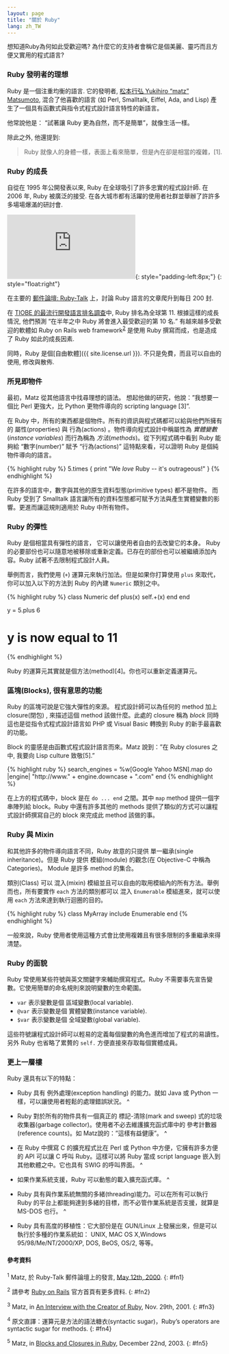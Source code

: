 ```yaml
---
layout: page
title: "關於 Ruby"
lang: zh_TW
---
```


想知道Ruby為何如此受歡迎嗎? 為什麼它的支持者會稱它是個美麗、靈巧而且方便又實用的程式語言?

### Ruby 發明者的理想

Ruby 是一個注重均衡的語言. 它的發明者, [松本行弘 Yukihiro “matz” Matsumoto][1], 混合了他喜歡的語言
(如 Perl, Smalltalk, Eiffel, Ada, and Lisp) 產生了一個具有函數式與指令式程式設計語言特性的新語言。

他常說他是： “試著讓 Ruby 更為自然，而不是簡單”，就像生活一樣。

除此之外, 他還提到:

> Ruby 就像人的身體一樣，表面上看來簡單，但是內在卻是相當的複雜，\[1\].

### Ruby 的成長

自從在 1995 年公開發表以來, Ruby 在全球吸引了許多忠實的程式設計師. 在 2006 年, Ruby 被廣泛的接受.
在各大城市都有活躍的使用者社群並舉辦了許許多多場場爆滿的研討會.

![Graph courtesy of
Gmane.](http://gmane.org/plot-rate.php?group=gmane.comp.lang.ruby.general&amp;width=280&amp;height=140&amp;title=Ruby-Talk+Activity
"Graph courtesy of Gmane."){: style="padding-left:8px;"}
{: style="float:right"}

在主要的 [郵件論壇: Ruby-Talk](/en/community/mailing-lists/) 上，討論 Ruby
語言的文章爬升到每日 200 封.

在 [TIOBE 的最流行開發語言排名調查][2]中, Ruby 排名為全球第 11. 根據這樣的成長情況, 他們預測 “在半年之中 Ruby
將會進入最受歡迎的第 10 名.” 有越來越多受歡迎的軟體如 Ruby on Rails web
framework<sup>[2](#fn2)</sup> 是使用 Ruby 撰寫而成，也是造成了 Ruby 如此的成長因素.

同時，Ruby 是個[自由軟體]({{ site.license.url }}). 不只是免費，而且可以自由的使用, 修改與散佈.

### 所見即物件

最初，Matz 從其他語言中找尋理想的語法。 想起他做的研究，他說：”我想要一個比 Perl 更強大，比 Python 更物件導向的
scripting language \[3\]”.

在 Ruby 中，所有的東西都是個物件。所有的資訊與程式碼都可以給與他們所擁有的 屬性(properties) 與 行為(actions)
。物件導向程式設計中稱屬性為 *實體變數*(*instance variables*) 而行為稱為
*方法*(*methods*)。從下列程式碼中看到 Ruby 能夠給 “數字(number)” 賦予 “行為(actions)”
這特點來看，可以證明 Ruby 是個純物件導向的語言。

{% highlight ruby %}
5.times { print "We *love* Ruby -- it's outrageous!" }
{% endhighlight %}

在許多的語言中，數字與其他的原生資料型態(primitive types) 都不是物件。 而 Ruby 受到了 Smalltalk
語言讓所有的資料型態都可賦予方法與產生實體變數的影響。更進而讓這規則適用於 Ruby 中所有物件。

### Ruby 的彈性

Ruby 是個相當具有彈性的語言， 它可以讓使用者自由的去改變它的本身。 Ruby
的必要部份也可以隨意地被移除或重新定義。已存在的部份也可以被繼續添加內容。Ruby 試著不去限制程式設計人員。

舉例而言，我們使用 (`+`) 運算元來執行加法。但是如果你打算使用 `plus` 來取代，你可以加入以下的方法到 Ruby 的內建
`Numeric` 類別之中。

{% highlight ruby %}
class Numeric
  def plus(x)
    self.+(x)
  end
end

y = 5.plus 6
# y is now equal to 11
{% endhighlight %}

Ruby 的運算元其實就是個方法(method)\[4\]。你也可以重新定義運算元。

### 區塊(Blocks), 很有意思的功能

Ruby 的區塊可說是它強大彈性的來源。 程式設計師可以為任何的 method 加上 closure(閉包) , 來描述這個 method
該做什麼。此處的 closure 稱為 *block* 同時這也是從指令式程式設計語言如 PHP 或 Visual Basic 轉換到 Ruby
的新手最喜歡的功能。

Block 的靈感是由函數式程式設計語言而來。Matz 說到：”在 Ruby closures 之中, 我要向 Lisp culture
致敬\[5\].”

{% highlight ruby %}
search_engines =
  %w[Google Yahoo MSN].map do |engine|
    "http://www." + engine.downcase + ".com"
  end
{% endhighlight %}

在上方的程式碼中，block 是在 `do ... end` 之間。其中 `map` method 提供一個字串陣列給 block。Ruby
中還有許多其他的 methods 提供了類似的方式可以讓程式設計師撰寫自己的 block 來完成此 method 該做的事。

### Ruby 與 Mixin

和其他許多的物件導向語言不同，Ruby 故意的只提供 單一繼承(single inheritance)。但是 Ruby 提供
模組(module) 的觀念(在 Objective-C 中稱為 Categories)。 Module 是許多 method 的集合。

類別(Class) 可以 混入(mixin) 模組並且可以自由的取用模組內的所有方法。舉例而也，所有要實作 `each` 方法的類別都可以 混入
`Enumerable` 模組進來，就可以使用 `each` 方法來達到執行迴圈的目的。

{% highlight ruby %}
class MyArray
  include Enumerable
end
{% endhighlight %}

一般來說，Ruby 使用者使用這種方式會比使用複雜且有很多限制的多重繼承來得清楚。

### Ruby 的面貌

Ruby 常使用某些符號與英文關鍵字來輔助撰寫程式。Ruby 不需要事先宣告變數。它使用簡單的命名規則來說明變數的生命範圍。

* `var` 表示變數是個 區域變數(local variable).
* `@var` 表示變數是個 實體變數(instance variable).
* `$var` 表示變數是個 全域變數(global variable).

這些符號讓程式設計師可以輕易的定義每個變數的角色進而增加了程式的易讀性。另外 Ruby 也省略了累贅的 `self.`
方便直接來存取每個實體成員。

### 更上一層樓

Ruby 還具有以下的特點：

* Ruby 具有 例外處理(exception handling) 的能力。就如 Java 或 Python
  一樣，可以讓使用者輕鬆的處理錯誤狀況。
^

* Ruby 對於所有的物件具有一個真正的 標記-清除(mark and sweep) 式的垃圾收集器(garbage
  collector)。使用者不必去維護擴充函式庫中的 參考計數器(reference counts)。如 Matz說的：”這樣有益健康”。
^

* 在 Ruby 中撰寫 C 的擴充程式比在 Perl 或 Python 中方便，它擁有許多方便的 API 可以讓 C 呼叫
  Ruby。這樣可以將 Ruby 當成 script language 嵌入到其他軟體之中。它也具有 SWIG 的呼叫界面。
^

* 如果作業系統支援，Ruby 可以動態的載入擴充函式庫。
^

* Ruby 具有與作業系統無關的多緒(threading)能力。可以在所有可以執行 Ruby
  的平台上都能夠達到多緒的目標，而不必管作業系統是否支援，就算是 MS-DOS 也行。
^

* Ruby 具有高度的移植性：它大部份是在 GUN/Linux 上發展出來，但是可以執行於多種的作業系統如： UNIX, MAC OS
  X,Windows 95/98/Me/NT/2000/XP, DOS, BeOS, OS/2, 等等。

#### 參考資料

<sup>1</sup> Matz, 於 Ruby-Talk 郵件論壇上的發言, [May 12th, 2000][3].
{: #fn1}

<sup>2</sup> 請參考 [Ruby on Rails][4] 官方首頁有更多資料.
{: #fn2}

<sup>3</sup> Matz, in [An Interview with the Creator of Ruby][5], Nov.
29th, 2001.
{: #fn3}

<sup>4</sup> 原文直譯：運算元是方法的語法糖衣(syntactic sugar)，Ruby’s operators are
syntactic sugar for methods.
{: #fn4}

<sup>5</sup> Matz, in [Blocks and Closures in Ruby][6], December 22nd,
2003.
{: #fn5}



[1]: http://www.rubyist.net/~matz/
[2]: http://www.tiobe.com/index.htm?tiobe_index
[3]: http://blade.nagaokaut.ac.jp/cgi-bin/scat.rb/ruby/ruby-talk/2773
[4]: http://rubyonrails.org/
[5]: http://www.linuxdevcenter.com/pub/a/linux/2001/11/29/ruby.html
[6]: http://www.artima.com/intv/closures2.html
